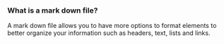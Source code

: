 ### What is a mark down file?

A mark down file allows you to have more options to format  elements to better organize your information such as
headers, text, lists and links.
